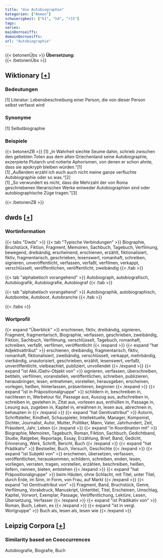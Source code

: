 ```yaml
---
title: "die Autobiographie"
kategorien: ["Nomen"]
schwierigkeit: ["k1", "h4", "r15"]
tags:
series:
mainDornseiffs:
domainDornseiffs:
url: "Autobiographie"
---
```


{{< betonenÜbs >}}
**Übersetzung:**  
{{< /betonenÜbs >}}

## Wiktionary [[+](https://de.wiktionary.org/wiki/Autobiographie)]

### Bedeutungen
[1] Literatur: Lebensbeschreibung einer Person, die von dieser Person selbst verfasst wird  

### Synonyme
[1] Selbstbiographie  

### Beispiele
{{< betonenZB >}}
[1] „In Wahrheit siechte Seume dahin, schrieb zwischen den geliebten Toten aus dem alten Griechenland seine Autobiographie, exzerpierte Plutarch und notierte Aphorismen, von denen er schon ahnte, dass sie apokryph bleiben würden.“[1]  
[1] „Außerdem erzähl ich euch auch nicht meine ganze verfluchte Autobiographie oder so was.“[2]  
[1] „So verwundert es nicht, dass die Mehrzahl der von Roma geschriebenen literarischen Werke entweder Autobiographien sind oder autobiographische Züge tragen.“[3]  

{{< /betonenZB >}}


## dwds [[+](https://www.dwds.de/wb/Autobiographie)]

### Wortinformation
{{< tabs "Dwds" >}}
{{< tab "Typische Verbindungen" >}}
Biographie, Bruchstück, Fiktion, Fragment, Memoiren, Sachbuch, Tagebuch, Verfilmung, bewegend, dreibändig, erscheinend, erschienen, erzählt, fiktionalisiert, fiktiv, fragmentarisch, geschrieben, lesenswert, romanhaft, schreiben, signieren, unveröffentlicht, verfassen, verfaßt, verfilmen, verkappt, verschlüsselt, veröffentlichen, veröffentlicht, zweibändig
{{< /tab >}}

{{< tab "alphabetisch vorangehend" >}}
Autobiograph, autobiografisch, Autobiografik, Autobiografie, Autobiograf
{{< /tab >}}

{{< tab "alphabetisch vorangehend" >}}
Autobiographik, autobiographisch, Autobombe, Autoboot, Autobranche
{{< /tab >}}

{{< /tabs >}}

### Wortprofil
{{< expand "Überblick" >}} erschienen, fiktiv, dreibändig, signieren, Fragment, fragmentarisch, Biographie, verfassen, geschrieben, zweibändig, Fiktion, Sachbuch, Verfilmung, verschlüsselt, Tagebuch, romanhaft, schreiben, verfaßt, verfilmen, veröffentlicht {{< /expand >}}
{{< expand "hat Adjektivattribut" >}} erschienen, dreibändig, fragmentarisch, fiktiv, romanhaft, fiktionalisiert, zweibändig, verschlüsselt, verkappt, mehrbändig, vierbändig, unautorisiert, geschrieben, erzählt, lesenswert, verfaßt, unveröffentlicht, vielbeachtet, publiziert, unvollendet {{< /expand >}}
{{< expand "ist Akk./Dativ-Objekt von" >}} signieren, verfassen, überschreiben, betiteln, verfilmen, voranstellen, veröffentlichen, schreiben, publizieren, herausbringen, lesen, entnehmen, vorstellen, herausgeben, erscheinen, vorlegen, heißen, hinterlassen, präsentieren, beginnen {{< /expand >}}
{{< expand "ist in Präpositionalgruppe" >}} schildern in, beschreiben in, nachlesen in, Werbetour für, Passage aus, Auszug aus, aufschreiben in, schreiben in, gestehen in, Zitat aus, vorlesen aus, enthüllen in, Passage in, Lesung aus, zugeben in, Kapitel in, erwähnen in, lesen aus, abrechnen in, behaupten in {{< /expand >}}
{{< expand "hat Genitivattribut" >}} Autorin, Schriftsteller, Kindheit, Schauspieler, Intellektuelle, Manager, Komponist, Dichter, Journalist, Autor, Mutter, Politiker, Mann, Vater, Jahrhundert, Zeit, Präsident, Jahr, Leben {{< /expand >}}
{{< expand "in Koordination mit" >}} Biographie, Memoiren, Tagebuch, Roman, Fiktion, Sachbuch, Gedichtband, Studie, Ratgeber, Reportage, Essay, Erzählung, Brief, Band, Gedicht, Erinnerung, Werk, Schrift, Bericht, Buch {{< /expand >}}
{{< expand "hat Prädikativ" >}} Bestseller, Buch, Versuch, Geschichte {{< /expand >}}
{{< expand "ist Subjekt von" >}} erscheinen, übersetzen, verfassen, veröffentlichen, herauskommen, schildern, schreiben, enden, lesen, vorliegen, verraten, tragen, vorstellen, erzählen, beschreiben, heißen, liefern, nennen, bieten, entstehen {{< /expand >}}
{{< expand "hat Präpositionalgruppe" >}} beim Häuten, ohne Schlacht, mit Titel, unter Titel, durch Erde, im Sinn, in Form, von Frau, auf Markt {{< /expand >}}
{{< expand "ist Genitivattribut von" >}} Fragment, Band, Bruchstück, Genre, Verfilmung, Vorabdruck, Manuskript, Untertitel, Titel, Erscheinen, Umschlag, Kapitel, Vorwort, Exemplar, Passage, Veröffentlichung, Lektüre, Lesen, Übersetzung, Verfasser {{< /expand >}}
{{< expand "ist Prädikativ von" >}} Roman, Buch, Leben, es {{< /expand >}}
{{< expand "ist in vergl. Wortgruppe" >}} Buch als, lesen als, lesen wie {{< /expand >}}

## Leipzig Corpora [[+](https://corpora.uni-leipzig.de/en/res?word=Autobiographie&corpusId=deu_newscrawl-public_2018)]


### Similarity based on Cooccurrences
Autobiografie, Biografie, Buch

